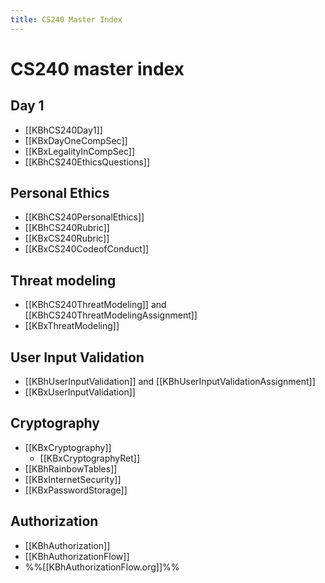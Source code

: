 ```yaml
---
title: CS240 Master Index
---
```


# CS240 master index

## Day 1
- [[KBhCS240Day1]]
- [[KBxDayOneCompSec]]
- [[KBxLegalityInCompSec]]
- [[KBhCS240EthicsQuestions]]

## Personal Ethics
- [[KBhCS240PersonalEthics]]
- [[KBhCS240Rubric]]
- [[KBxCS240Rubric]]
- [[KBxCS240CodeofConduct]]

## Threat modeling
- [[KBhCS240ThreatModeling]] and [[KBhCS240ThreatModelingAssignment]] 
- [[KBxThreatModeling]]

## User Input Validation
- [[KBhUserInputValidation]] and [[KBhUserInputValidationAssignment]] 
- [[KBxUserInputValidation]]

## Cryptography

- [[KBxCryptography]]
	- [[KBxCryptographyRet]]
- [[KBhRainbowTables]] 
- [[KBxInternetSecurity]]
- [[KBxPasswordStorage]]

## Authorization
- [[KBhAuthorization]] 
- [[KBhAuthorizationFlow]]
- %%[[KBhAuthorizationFlow.org]]%%
